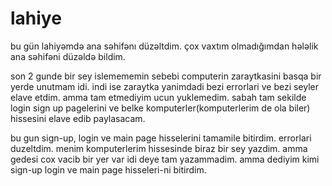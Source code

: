 # lahiye
bu gün lahiyəmdə ana səhifənı düzəltdim. çox vaxtım olmadığımdan hələlik ana səhifəni düzəldə bildim.

son 2 gunde bir sey islemememin sebebi computerin zaraytkasini basqa bir yerde unutmam idi. indi ise zaraytka yanimdadi bezi errorlari ve bezi seyler elave etdim. amma tam etmediyim ucun yuklemedim. sabah tam sekilde login sign up pagelerini ve belke komputerler(komputerlerim de ola biler) hissesini elave edib paylasacam.

bu gun sign-up, login ve main page hisselerini tamamile bitirdim. errorlari duzeltdim. menim komputerlerim hissesinde biraz bir sey yazdim. amma gedesi cox vacib bir yer var idi deye tam yazammadim. amma dediyim kimi sign-up login ve main page hisseleri-ni bitirdim.
